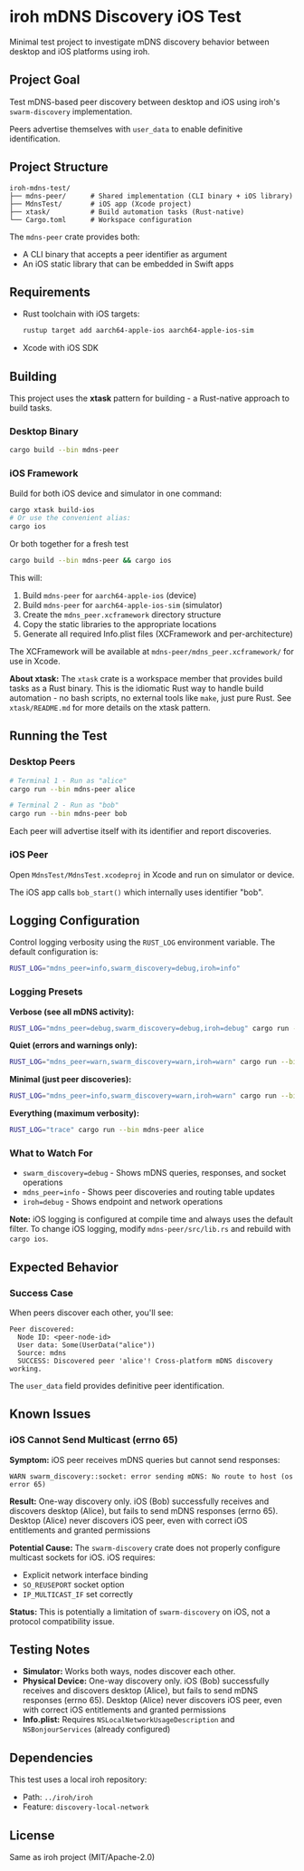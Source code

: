 # iroh mDNS Discovery iOS Test

Minimal test project to investigate mDNS discovery behavior between desktop and iOS platforms using iroh.

## Project Goal

Test mDNS-based peer discovery between desktop and iOS using iroh's `swarm-discovery` implementation.

Peers advertise themselves with `user_data` to enable definitive identification.

## Project Structure

```
iroh-mdns-test/
├── mdns-peer/      # Shared implementation (CLI binary + iOS library)
├── MdnsTest/       # iOS app (Xcode project)
├── xtask/          # Build automation tasks (Rust-native)
└── Cargo.toml      # Workspace configuration
```

The `mdns-peer` crate provides both:

- A CLI binary that accepts a peer identifier as argument
- An iOS static library that can be embedded in Swift apps

## Requirements

- Rust toolchain with iOS targets:
  ```bash
  rustup target add aarch64-apple-ios aarch64-apple-ios-sim
  ```
- Xcode with iOS SDK

## Building

This project uses the **xtask** pattern for building - a Rust-native approach to build tasks.

### Desktop Binary

```bash
cargo build --bin mdns-peer
```

### iOS Framework

Build for both iOS device and simulator in one command:

```bash
cargo xtask build-ios
# Or use the convenient alias:
cargo ios
```

Or both together for a fresh test

```bash
cargo build --bin mdns-peer && cargo ios
```

This will:

1. Build `mdns-peer` for `aarch64-apple-ios` (device)
2. Build `mdns-peer` for `aarch64-apple-ios-sim` (simulator)
3. Create the `mdns_peer.xcframework` directory structure
4. Copy the static libraries to the appropriate locations
5. Generate all required Info.plist files (XCFramework and per-architecture)

The XCFramework will be available at `mdns-peer/mdns_peer.xcframework/` for use in Xcode.

**About xtask:** The `xtask` crate is a workspace member that provides build tasks as a Rust binary. This is the idiomatic Rust way to handle build automation - no bash scripts, no external tools like `make`, just pure Rust. See `xtask/README.md` for more details on the xtask pattern.

## Running the Test

### Desktop Peers

```bash
# Terminal 1 - Run as "alice"
cargo run --bin mdns-peer alice

# Terminal 2 - Run as "bob"
cargo run --bin mdns-peer bob
```

Each peer will advertise itself with its identifier and report discoveries.

### iOS Peer

Open `MdnsTest/MdnsTest.xcodeproj` in Xcode and run on simulator or device.

The iOS app calls `bob_start()` which internally uses identifier "bob".

## Logging Configuration

Control logging verbosity using the `RUST_LOG` environment variable. The default configuration is:

```bash
RUST_LOG="mdns_peer=info,swarm_discovery=debug,iroh=info"
```

### Logging Presets

**Verbose (see all mDNS activity):**

```bash
RUST_LOG="mdns_peer=debug,swarm_discovery=debug,iroh=debug" cargo run --bin mdns-peer alice
```

**Quiet (errors and warnings only):**

```bash
RUST_LOG="mdns_peer=warn,swarm_discovery=warn,iroh=warn" cargo run --bin mdns-peer alice
```

**Minimal (just peer discoveries):**

```bash
RUST_LOG="mdns_peer=info,swarm_discovery=warn,iroh=warn" cargo run --bin mdns-peer alice
```

**Everything (maximum verbosity):**

```bash
RUST_LOG="trace" cargo run --bin mdns-peer alice
```

### What to Watch For

- `swarm_discovery=debug` - Shows mDNS queries, responses, and socket operations
- `mdns_peer=info` - Shows peer discoveries and routing table updates
- `iroh=debug` - Shows endpoint and network operations

**Note:** iOS logging is configured at compile time and always uses the default filter. To change iOS logging, modify `mdns-peer/src/lib.rs` and rebuild with `cargo ios`.

## Expected Behavior

### Success Case

When peers discover each other, you'll see:

```
Peer discovered:
  Node ID: <peer-node-id>
  User data: Some(UserData("alice"))
  Source: mdns
  SUCCESS: Discovered peer 'alice'! Cross-platform mDNS discovery working.
```

The `user_data` field provides definitive peer identification.

## Known Issues

### iOS Cannot Send Multicast (errno 65)

**Symptom:** iOS peer receives mDNS queries but cannot send responses:

```
WARN swarm_discovery::socket: error sending mDNS: No route to host (os error 65)
```

**Result:** One-way discovery only. iOS (Bob) successfully receives and discovers desktop (Alice), but fails to send mDNS responses (errno 65). Desktop (Alice) never discovers iOS peer, even with correct iOS entitlements and granted permissions

**Potential Cause:** The `swarm-discovery` crate does not properly configure multicast sockets for iOS. iOS requires:

- Explicit network interface binding
- `SO_REUSEPORT` socket option
- `IP_MULTICAST_IF` set correctly

**Status:** This is potentially a limitation of `swarm-discovery` on iOS, not a protocol compatibility issue.

## Testing Notes

- **Simulator:** Works both ways, nodes discover each other.
- **Physical Device:** One-way discovery only. iOS (Bob) successfully receives and discovers desktop (Alice), but fails to send mDNS responses (errno 65). Desktop (Alice) never discovers iOS peer, even with correct iOS entitlements and granted permissions
- **Info.plist:** Requires `NSLocalNetworkUsageDescription` and `NSBonjourServices` (already configured)

## Dependencies

This test uses a local iroh repository:

- Path: `../iroh/iroh`
- Feature: `discovery-local-network`

## License

Same as iroh project (MIT/Apache-2.0)
